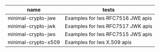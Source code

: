 |name|tests|
---|---
minimal-crypto-jwe|Examples for lws RFC7516 JWE apis
minimal-crypto-jwk|Examples for lws RFC7517 JWK apis
minimal-crypto-jws|Examples for lws RFC7515 JWS apis
minimal-crypto-x509|Examples for lws X.509 apis

